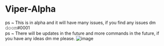 # Viper-Alpha
 ps ~ This is in alpha and it will have many issues, if you find any issues dm 𝚍𝚘𝚘𝚖#0001<br/>
 ps ~ There will be updates in the future and more commands in the future, if you have any ideas dm me please.
![image](https://user-images.githubusercontent.com/113943092/192070393-241301a4-b3ee-4c98-847e-881411a386c1.png)
